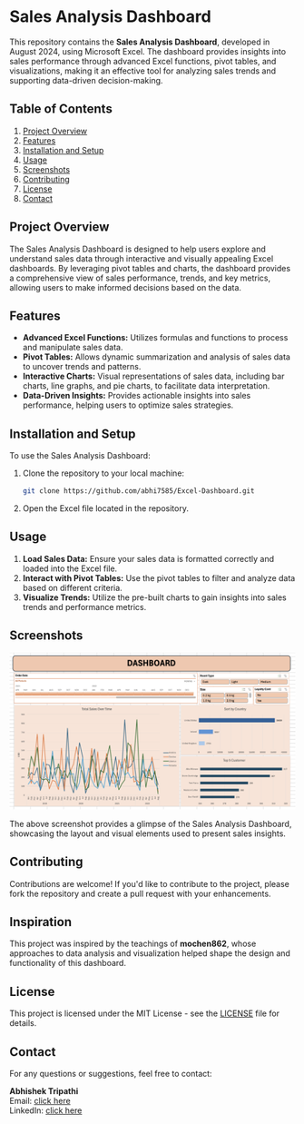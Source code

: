 # Sales Analysis Dashboard

This repository contains the **Sales Analysis Dashboard**, developed in August 2024, using Microsoft Excel. The dashboard provides insights into sales performance through advanced Excel functions, pivot tables, and visualizations, making it an effective tool for analyzing sales trends and supporting data-driven decision-making.

## Table of Contents

1. [Project Overview](#project-overview)
2. [Features](#features)
3. [Installation and Setup](#installation-and-setup)
4. [Usage](#usage)
5. [Screenshots](#screenshots)
6. [Contributing](#contributing)
7. [License](#license)
8. [Contact](#contact)

## Project Overview

The Sales Analysis Dashboard is designed to help users explore and understand sales data through interactive and visually appealing Excel dashboards. By leveraging pivot tables and charts, the dashboard provides a comprehensive view of sales performance, trends, and key metrics, allowing users to make informed decisions based on the data.

## Features

- **Advanced Excel Functions:** Utilizes formulas and functions to process and manipulate sales data.
- **Pivot Tables:** Allows dynamic summarization and analysis of sales data to uncover trends and patterns.
- **Interactive Charts:** Visual representations of sales data, including bar charts, line graphs, and pie charts, to facilitate data interpretation.
- **Data-Driven Insights:** Provides actionable insights into sales performance, helping users to optimize sales strategies.

## Installation and Setup

To use the Sales Analysis Dashboard:

1. Clone the repository to your local machine:
    ```bash
    git clone https://github.com/abhi7585/Excel-Dashboard.git
    ```
2. Open the Excel file located in the repository.

## Usage

1. **Load Sales Data:** Ensure your sales data is formatted correctly and loaded into the Excel file.
2. **Interact with Pivot Tables:** Use the pivot tables to filter and analyze data based on different criteria.
3. **Visualize Trends:** Utilize the pre-built charts to gain insights into sales trends and performance metrics.

## Screenshots

![Sales Analysis Dashboard](./images/Dashboard.png)

The above screenshot provides a glimpse of the Sales Analysis Dashboard, showcasing the layout and visual elements used to present sales insights.

## Contributing

Contributions are welcome! If you'd like to contribute to the project, please fork the repository and create a pull request with your enhancements.

## Inspiration

This project was inspired by the teachings of **mochen862**, whose approaches to data analysis and visualization helped shape the design and functionality of this dashboard.

## License

This project is licensed under the MIT License - see the [LICENSE](LICENSE) file for details.

## Contact

For any questions or suggestions, feel free to contact:

**Abhishek Tripathi**  
Email: [click here](mailto:abhi7585tripathi@gmail.com)  
LinkedIn: [click here](https://www.linkedin.com/in/abhishek-tripathi-analyst)
